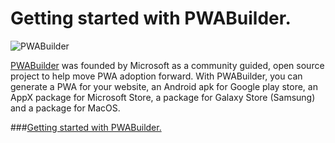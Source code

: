 # Getting started with PWABuilder.
![PWABuilder](https://www.pwabuilder.com/_nuxt/img/new-logo.39c5508.svg "PWABuilder")


[PWABuilder](https://www.pwabuilder.com/) was founded by Microsoft as a community guided, open source project to help move PWA adoption forward.
With PWABuilder, you can generate a PWA for your website, an Android apk for Google play store, an AppX package for Microsoft Store, a package for Galaxy Store (Samsung) and a package for MacOS.

###[Getting started with PWABuilder.](https://medium.com/@ricardobokove/getting-started-with-pwabuilder-accf2cc6c975)
